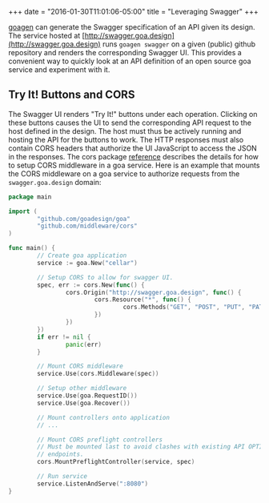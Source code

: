 +++
date = "2016-01-30T11:01:06-05:00"
title = "Leveraging Swagger"
+++

[goagen](../implement/goagen.html) can generate the Swagger specification of an API given its design.
The service hosted at [http://swagger.goa.design](http://swagger.goa.design) runs `goagen swagger`
on a given (public) github repository and renders the corresponding Swagger UI. This provides a
convenient way to quickly look at an API definition of an open source goa service and experiment
with it.

## Try It! Buttons and CORS

The Swagger UI renders "Try It!" buttons under each operation. Clicking on these buttons causes the
UI to send the corresponding API request to the host defined in the design. The host must thus be
actively running and hosting the API for the buttons to work. The HTTP responses must also contain
CORS headers that authorize the UI JavaScript to access the JSON in the responses. The cors package
[reference](../reference/middleware/cors.html) describes the details for how to setup CORS
middleware in a goa service. Here is an example that mounts the CORS middleware on a goa service to
authorize requests from the `swagger.goa.design` domain:

```go
package main

import (
        "github.com/goadesign/goa"
        "github.com/middleware/cors"
)

func main() {
        // Create goa application
        service := goa.New("cellar")

        // Setup CORS to allow for swagger UI.
        spec, err := cors.New(func() {
                cors.Origin("http://swagger.goa.design", func() {
                        cors.Resource("*", func() {
                                cors.Methods("GET", "POST", "PUT", "PATCH", "DELETE")
                        })
                })
        })
        if err != nil {
                panic(err)
        }

        // Mount CORS middleware
        service.Use(cors.Middleware(spec))

        // Setup other middleware
        service.Use(goa.RequestID())
        service.Use(goa.Recover())

        // Mount controllers onto application
        // ...

        // Mount CORS preflight controllers
        // Must be mounted last to avoid clashes with existing API OPTIONS
        // endpoints.
        cors.MountPreflightController(service, spec)

        // Run service
        service.ListenAndServe(":8080")
}
```
